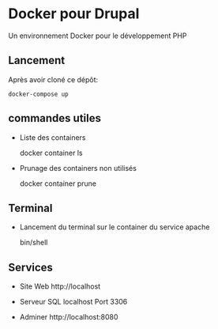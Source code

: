 # Docker pour Drupal

Un environnement Docker pour le développement PHP

## Lancement

Après avoir cloné ce dépôt:

	docker-compose up

## commandes utiles

* Liste des containers

	docker container ls

* Prunage des containers non utilisés

	docker container prune

## Terminal

* Lancement du terminal sur le container du service apache

	bin/shell

## Services

* Site Web
	http://localhost

* Serveur SQL
	localhost
	Port 3306

* Adminer
	http://localhost:8080